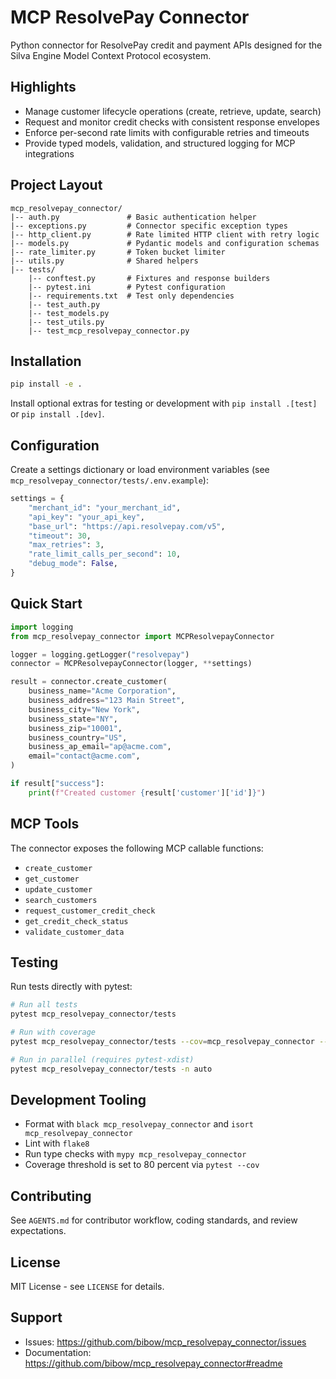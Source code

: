# MCP ResolvePay Connector

Python connector for ResolvePay credit and payment APIs designed for the Silva Engine Model Context Protocol ecosystem.

## Highlights

- Manage customer lifecycle operations (create, retrieve, update, search)
- Request and monitor credit checks with consistent response envelopes
- Enforce per-second rate limits with configurable retries and timeouts
- Provide typed models, validation, and structured logging for MCP integrations

## Project Layout

```text
mcp_resolvepay_connector/
|-- auth.py               # Basic authentication helper
|-- exceptions.py         # Connector specific exception types
|-- http_client.py        # Rate limited HTTP client with retry logic
|-- models.py             # Pydantic models and configuration schemas
|-- rate_limiter.py       # Token bucket limiter
|-- utils.py              # Shared helpers
|-- tests/
    |-- conftest.py       # Fixtures and response builders
    |-- pytest.ini        # Pytest configuration
    |-- requirements.txt  # Test only dependencies
    |-- test_auth.py
    |-- test_models.py
    |-- test_utils.py
    |-- test_mcp_resolvepay_connector.py
```

## Installation

```bash
pip install -e .
```

Install optional extras for testing or development with `pip install .[test]` or `pip install .[dev]`.

## Configuration

Create a settings dictionary or load environment variables (see `mcp_resolvepay_connector/tests/.env.example`):

```python
settings = {
    "merchant_id": "your_merchant_id",
    "api_key": "your_api_key",
    "base_url": "https://api.resolvepay.com/v5",
    "timeout": 30,
    "max_retries": 3,
    "rate_limit_calls_per_second": 10,
    "debug_mode": False,
}
```

## Quick Start

```python
import logging
from mcp_resolvepay_connector import MCPResolvepayConnector

logger = logging.getLogger("resolvepay")
connector = MCPResolvepayConnector(logger, **settings)

result = connector.create_customer(
    business_name="Acme Corporation",
    business_address="123 Main Street",
    business_city="New York",
    business_state="NY",
    business_zip="10001",
    business_country="US",
    business_ap_email="ap@acme.com",
    email="contact@acme.com",
)

if result["success"]:
    print(f"Created customer {result['customer']['id']}")
```

## MCP Tools

The connector exposes the following MCP callable functions:

- `create_customer`
- `get_customer`
- `update_customer`
- `search_customers`
- `request_customer_credit_check`
- `get_credit_check_status`
- `validate_customer_data`

## Testing

Run tests directly with pytest:

```bash
# Run all tests
pytest mcp_resolvepay_connector/tests

# Run with coverage
pytest mcp_resolvepay_connector/tests --cov=mcp_resolvepay_connector --cov-report=html --cov-report=term-missing

# Run in parallel (requires pytest-xdist)
pytest mcp_resolvepay_connector/tests -n auto
```

## Development Tooling

- Format with `black mcp_resolvepay_connector` and `isort mcp_resolvepay_connector`
- Lint with `flake8`
- Run type checks with `mypy mcp_resolvepay_connector`
- Coverage threshold is set to 80 percent via `pytest --cov`

## Contributing

See `AGENTS.md` for contributor workflow, coding standards, and review expectations.

## License

MIT License - see `LICENSE` for details.

## Support

- Issues: https://github.com/bibow/mcp_resolvepay_connector/issues
- Documentation: https://github.com/bibow/mcp_resolvepay_connector#readme
